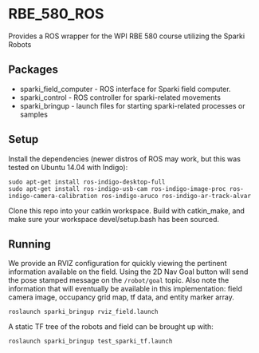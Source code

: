 # RBE_580_ROS
Provides a ROS wrapper for the WPI RBE 580 course utilizing the Sparki Robots

## Packages
* sparki_field_computer - ROS interface for Sparki field computer.
* sparki_control - ROS controller for sparki-related movements
* sparki_bringup - launch files for starting sparki-related processes or samples

## Setup
Install the dependencies (newer distros of ROS may work, but this was tested on Ubuntu 14.04 with Indigo):
```
sudo apt-get install ros-indigo-desktop-full
sudo apt-get install ros-indigo-usb-cam ros-indigo-image-proc ros-indigo-camera-calibration ros-indigo-aruco ros-indigo-ar-track-alvar
```

Clone this repo into your catkin workspace. Build with catkin_make, and make sure your workspace devel/setup.bash has been sourced.

## Running
We provide an RVIZ configuration for quickly viewing the pertinent information available on the field. Using the 2D Nav Goal button will send the pose stamped message on the `/robot/goal` topic. Also note the information that will eventually be available in this implementation: field camera image, occupancy grid map, tf data, and entity marker array.
```
roslaunch sparki_bringup rviz_field.launch
```

A static TF tree of the robots and field can be brought up with:
```
roslaunch sparki_bringup test_sparki_tf.launch
``` 
